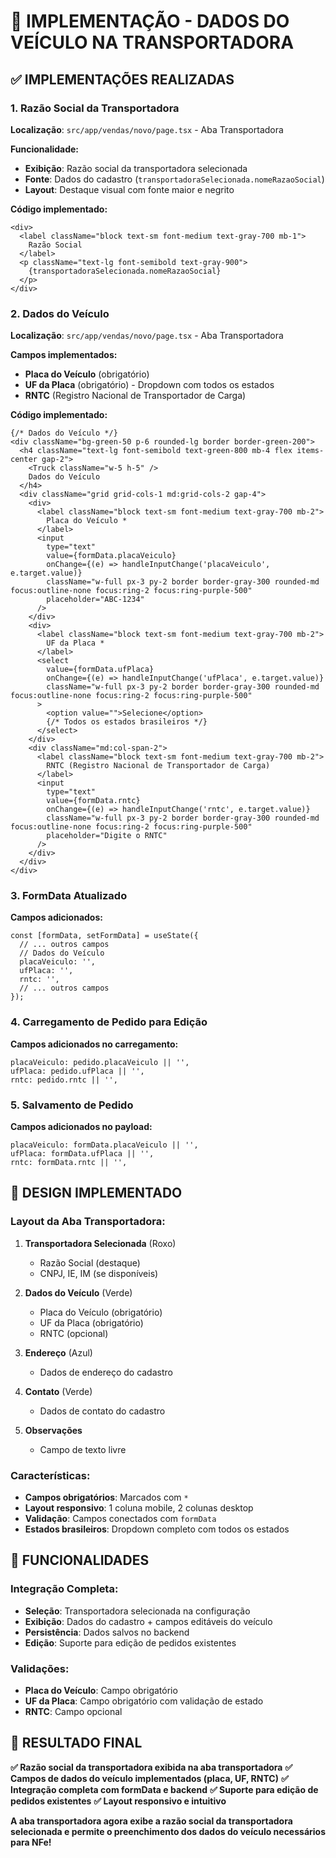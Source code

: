 # 🚛 IMPLEMENTAÇÃO - DADOS DO VEÍCULO NA TRANSPORTADORA

## ✅ **IMPLEMENTAÇÕES REALIZADAS**

### **1. Razão Social da Transportadora**

**Localização**: `src/app/vendas/novo/page.tsx` - Aba Transportadora

**Funcionalidade:**
- **Exibição**: Razão social da transportadora selecionada
- **Fonte**: Dados do cadastro (`transportadoraSelecionada.nomeRazaoSocial`)
- **Layout**: Destaque visual com fonte maior e negrito

**Código implementado:**
```tsx
<div>
  <label className="block text-sm font-medium text-gray-700 mb-1">
    Razão Social
  </label>
  <p className="text-lg font-semibold text-gray-900">
    {transportadoraSelecionada.nomeRazaoSocial}
  </p>
</div>
```

### **2. Dados do Veículo**

**Localização**: `src/app/vendas/novo/page.tsx` - Aba Transportadora

**Campos implementados:**
- **Placa do Veículo** (obrigatório)
- **UF da Placa** (obrigatório) - Dropdown com todos os estados
- **RNTC** (Registro Nacional de Transportador de Carga)

**Código implementado:**
```tsx
{/* Dados do Veículo */}
<div className="bg-green-50 p-6 rounded-lg border border-green-200">
  <h4 className="text-lg font-semibold text-green-800 mb-4 flex items-center gap-2">
    <Truck className="w-5 h-5" />
    Dados do Veículo
  </h4>
  <div className="grid grid-cols-1 md:grid-cols-2 gap-4">
    <div>
      <label className="block text-sm font-medium text-gray-700 mb-2">
        Placa do Veículo *
      </label>
      <input
        type="text"
        value={formData.placaVeiculo}
        onChange={(e) => handleInputChange('placaVeiculo', e.target.value)}
        className="w-full px-3 py-2 border border-gray-300 rounded-md focus:outline-none focus:ring-2 focus:ring-purple-500"
        placeholder="ABC-1234"
      />
    </div>
    <div>
      <label className="block text-sm font-medium text-gray-700 mb-2">
        UF da Placa *
      </label>
      <select
        value={formData.ufPlaca}
        onChange={(e) => handleInputChange('ufPlaca', e.target.value)}
        className="w-full px-3 py-2 border border-gray-300 rounded-md focus:outline-none focus:ring-2 focus:ring-purple-500"
      >
        <option value="">Selecione</option>
        {/* Todos os estados brasileiros */}
      </select>
    </div>
    <div className="md:col-span-2">
      <label className="block text-sm font-medium text-gray-700 mb-2">
        RNTC (Registro Nacional de Transportador de Carga)
      </label>
      <input
        type="text"
        value={formData.rntc}
        onChange={(e) => handleInputChange('rntc', e.target.value)}
        className="w-full px-3 py-2 border border-gray-300 rounded-md focus:outline-none focus:ring-2 focus:ring-purple-500"
        placeholder="Digite o RNTC"
      />
    </div>
  </div>
</div>
```

### **3. FormData Atualizado**

**Campos adicionados:**
```tsx
const [formData, setFormData] = useState({
  // ... outros campos
  // Dados do Veículo
  placaVeiculo: '',
  ufPlaca: '',
  rntc: '',
  // ... outros campos
});
```

### **4. Carregamento de Pedido para Edição**

**Campos adicionados no carregamento:**
```tsx
placaVeiculo: pedido.placaVeiculo || '',
ufPlaca: pedido.ufPlaca || '',
rntc: pedido.rntc || '',
```

### **5. Salvamento de Pedido**

**Campos adicionados no payload:**
```tsx
placaVeiculo: formData.placaVeiculo || '',
ufPlaca: formData.ufPlaca || '',
rntc: formData.rntc || '',
```

## 🎨 **DESIGN IMPLEMENTADO**

### **Layout da Aba Transportadora:**
1. **Transportadora Selecionada** (Roxo)
   - Razão Social (destaque)
   - CNPJ, IE, IM (se disponíveis)

2. **Dados do Veículo** (Verde)
   - Placa do Veículo (obrigatório)
   - UF da Placa (obrigatório)
   - RNTC (opcional)

3. **Endereço** (Azul)
   - Dados de endereço do cadastro

4. **Contato** (Verde)
   - Dados de contato do cadastro

5. **Observações**
   - Campo de texto livre

### **Características:**
- **Campos obrigatórios**: Marcados com `*`
- **Layout responsivo**: 1 coluna mobile, 2 colunas desktop
- **Validação**: Campos conectados com `formData`
- **Estados brasileiros**: Dropdown completo com todos os estados

## 🔧 **FUNCIONALIDADES**

### **Integração Completa:**
- **Seleção**: Transportadora selecionada na configuração
- **Exibição**: Dados do cadastro + campos editáveis do veículo
- **Persistência**: Dados salvos no backend
- **Edição**: Suporte para edição de pedidos existentes

### **Validações:**
- **Placa do Veículo**: Campo obrigatório
- **UF da Placa**: Campo obrigatório com validação de estado
- **RNTC**: Campo opcional

## 🎉 **RESULTADO FINAL**

**✅ Razão social da transportadora exibida na aba transportadora**
**✅ Campos de dados do veículo implementados (placa, UF, RNTC)**
**✅ Integração completa com formData e backend**
**✅ Suporte para edição de pedidos existentes**
**✅ Layout responsivo e intuitivo**

**A aba transportadora agora exibe a razão social da transportadora selecionada e permite o preenchimento dos dados do veículo necessários para NFe!**





